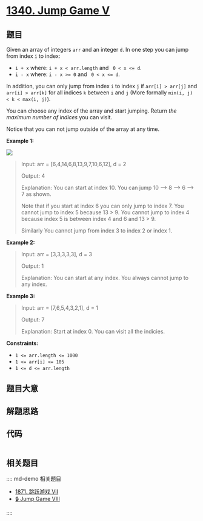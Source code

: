 # [1340. Jump Game V](https://leetcode.com/problems/jump-game-v/)

## 题目

Given an array of integers `arr` and an integer `d`. In one step you can jump
from index `i` to index:

  * `i + x` where: `i + x < arr.length` and ` 0 < x <= d`.
  * `i - x` where: `i - x >= 0` and ` 0 < x <= d`.

In addition, you can only jump from index `i` to index `j` if `arr[i] >
arr[j]` and `arr[i] > arr[k]` for all indices `k` between `i` and `j` (More
formally `min(i, j) < k < max(i, j)`).

You can choose any index of the array and start jumping. Return _the maximum
number of indices_  you can visit.

Notice that you can not jump outside of the array at any time.



**Example 1:**

![](https://assets.leetcode.com/uploads/2020/01/23/meta-chart.jpeg)

> Input: arr = [6,4,14,6,8,13,9,7,10,6,12], d = 2
> 
> Output: 4
> 
> Explanation: You can start at index 10. You can jump 10 --> 8 --> 6 --> 7 as shown.
> 
> Note that if you start at index 6 you can only jump to index 7. You cannot jump to index 5 because 13 > 9. You cannot jump to index 4 because index 5 is between index 4 and 6 and 13 > 9.
> 
> Similarly You cannot jump from index 3 to index 2 or index 1.

**Example 2:**

> Input: arr = [3,3,3,3,3], d = 3
> 
> Output: 1
> 
> Explanation: You can start at any index. You always cannot jump to any index.

**Example 3:**

> Input: arr = [7,6,5,4,3,2,1], d = 1
> 
> Output: 7
> 
> Explanation: Start at index 0. You can visit all the indicies. 

**Constraints:**

  * `1 <= arr.length <= 1000`
  * `1 <= arr[i] <= 105`
  * `1 <= d <= arr.length`


## 题目大意

## 解题思路

## 代码

```javascript

```

## 相关题目

:::: md-demo 相关题目
- [1871. 跳跃游戏 VII](https://leetcode.com/problems/jump-game-vii)
- [🔒 Jump Game VIII](https://leetcode.com/problems/jump-game-viii)

::::
